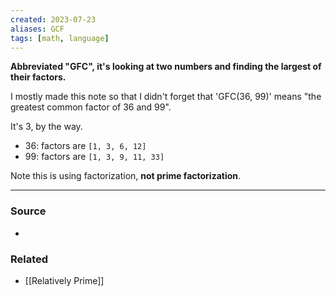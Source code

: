 ```yaml
---
created: 2023-07-23
aliases: GCF
tags: [math, language]
---
```

**Abbreviated "GFC", it's looking at two numbers and finding the largest of their factors.**

I mostly made this note so that I didn't forget that 'GFC(36, 99)' means "the greatest common factor of 36 and 99".

It's 3, by the way.
- 36: factors are `[1, 3, 6, 12]`
- 99: factors are `[1, 3, 9, 11, 33]`

Note this is using factorization, **not prime factorization**.

****
### Source
- 

### Related
- [[Relatively Prime]]
 